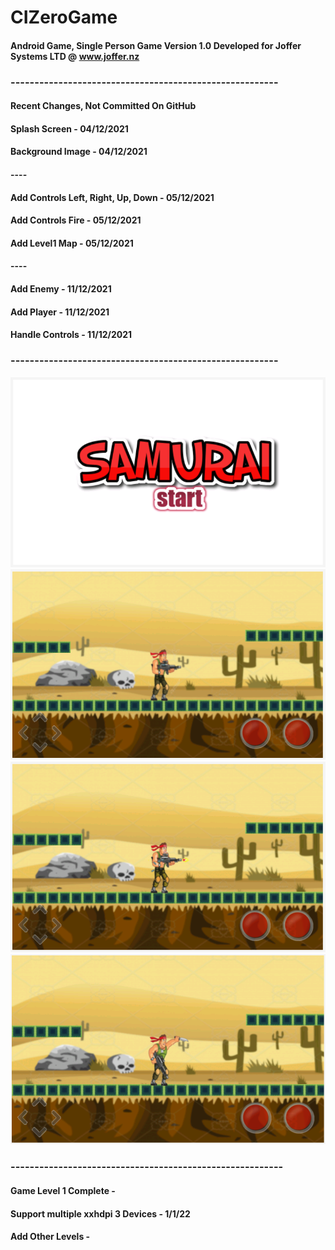 # CIZeroGame
#### Android Game, Single Person Game Version 1.0 Developed for Joffer Systems  LTD  @ www.joffer.nz


### --------------------------------------------------------

#### Recent Changes, Not Committed On GitHub

#### Splash Screen - 04/12/2021
#### Background Image - 04/12/2021

#### ----

#### Add Controls Left, Right, Up, Down - 05/12/2021
#### Add Controls Fire - 05/12/2021
#### Add Level1 Map - 05/12/2021

#### ----

#### Add Enemy - 11/12/2021
#### Add Player - 11/12/2021
#### Handle Controls - 11/12/2021


### --------------------------------------------------------
![splash_screen1.png](https://github.com/Alok0220/CIZeroGame/blob/main/app/src/main/res/drawable-v24/splash_screen1.png)
![levelBG1.PNG](https://github.com/Alok0220/CIZeroGame/blob/main/app/src/main/res/drawable-v24/levelBG1.PNG)
![playfire.PNG](https://github.com/Alok0220/CIZeroGame/blob/main/app/src/main/res/drawable-v24/playfire.PNG)
![playknife.PNG](https://github.com/Alok0220/CIZeroGame/blob/main/app/src/main/res/drawable-v24/playknife.PNG)
### ---------------------------------------------------------

#### Game Level 1 Complete - 
#### Support multiple xxhdpi 3 Devices - 1/1/22
#### Add Other Levels -

